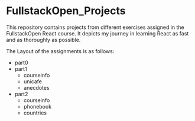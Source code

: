 # FullstackOpen_Projects

This repository contains projects from different exercises assigned in the FullstackOpen React course. It depicts my journey in learning React as fast and as thoroughly as possible.

The Layout of the assignments is as follows:
  - part0
  - part1
    - courseinfo
    - unicafe
    - anecdotes
  - part2
    - courseinfo
    - phonebook
    - countries
